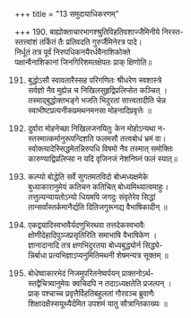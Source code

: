 +++
title = "13 समुदायाधिकरणम्"

+++
190. बाह्योक्ताचारभागश्श्रुतिविहतिवशाज्जैमिनीये निरस्त-  
स्तत्त्वांशं तर्कितं तैः प्रतिवदति गुरुर्जैमिनेरत्र पादे।  
निर्धूतं तत्र पूर्वं निरुपधिकनयैरर्धवैनाशिकोक्ते  
पक्षान्वैनाशिकानां जिनगिरिशमतक्षेपतः प्राक् क्षिणोति॥

191. बुद्धोऽसौ स्वावतारैस्सह परिगणितः श्रीधरेण स्वशास्त्रे  
सर्वज्ञो नैव मुह्येन्न च निखिलसुहृद्विप्रलिप्सेत कञ्चित् ।  
तस्माद्बुद्धोक्तभङ्गे भजति भिदुरतां सात्त्वतादीति चेन्न  
स्वाभीष्टप्रत्यनीकप्रमथनमनसा मोहनादिप्रवृत्तेः ॥

192. दुर्वारा मोहनेच्छा निखिलजनयितुः केन मोहोऽन्यथा न-  
स्तस्मात्कर्मानुरूपन्दिशति फलमसौ तत्त्वबोधं भ्रमं वा।  
स्वोक्त्यादेस्सिद्धमेतन्निरुपधि विषमो नैव तस्मात् समोक्तिः  
कारुण्याद्विप्रलिप्सा न यदि वृजिनजं नेशनिघ्नं फलं स्यात्॥

193. कल्प्यो बोद्धेति सर्वे सुगतमतविदो बोध्मध्यक्षमेके  
बुध्याकारानुमेयं कतिचन कतिचित् बोध्यमिथ्यात्वमाहुः।  
तत्तुल्यन्यायतोऽन्यो धियमपि जगदुः संवृतेरेव सिद्धां  
तान्सर्वांस्तर्कमानैर्द्यति दितिजगुरूनद्य वैभाषिकादीन् ॥

194. एकद्व्यादिस्वभावैर्यदणुभिरथवा तत्तदेकस्वभावैः  
क्षोणीदेहादिपुञ्जप्रसृतिरिति समाभाषि वैभाषिकेण ।  
ज्ञानादानादि तत्र क्षणभिदुरतया बोध्यबुद्ध्योर्न सिद्ध्ये-  
न्निर्बाधा प्रत्यभिज्ञाऽप्यनुमितिमथनी शेषमन्यत्र सूक्तम् ॥

195. बोधेष्वाकारभेदं निजमुपरितनेष्वर्पयन् प्राक्तनोऽर्थ-  
स्तद्वैचित्र्यानुमेयः क्वचिदपि न तदाऽध्यक्षतेति प्रजल्पन् ।  
प्राक् पश्चाच्च प्रवृत्तैर्विहतिबहुलतां गौरवञ्च ब्रुवाणैः  
शिक्षादक्षैस्सयूथ्यैर्दमित उपशमं यातु सौत्रान्तिकाख्यः ॥